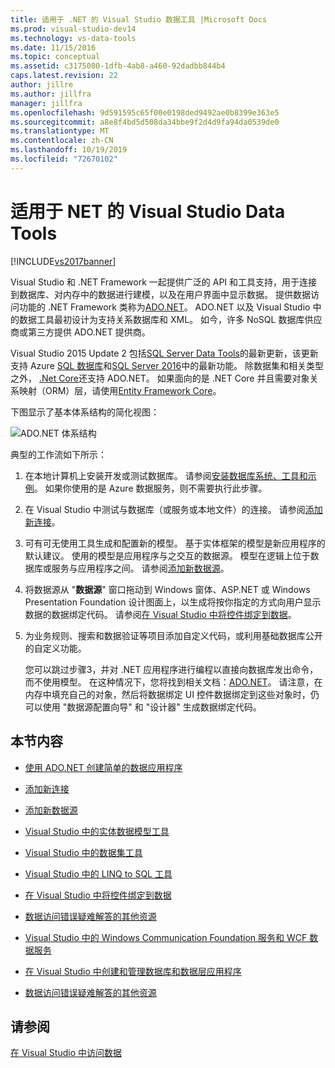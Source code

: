 ```yaml
---
title: 适用于 .NET 的 Visual Studio 数据工具 |Microsoft Docs
ms.prod: visual-studio-dev14
ms.technology: vs-data-tools
ms.date: 11/15/2016
ms.topic: conceptual
ms.assetid: c3175080-1dfb-4ab8-a460-92dadbb844b4
caps.latest.revision: 22
author: jillre
ms.author: jillfra
manager: jillfra
ms.openlocfilehash: 9d591595c65f00e0198ded9492ae0b8399e363e5
ms.sourcegitcommit: a8e8f4bd5d508da34bbe9f2d4d9fa94da0539de0
ms.translationtype: MT
ms.contentlocale: zh-CN
ms.lasthandoff: 10/19/2019
ms.locfileid: "72670102"
---
```

# <a name="visual-studio-data-tools-for-net"></a>适用于 NET 的 Visual Studio Data Tools
[!INCLUDE[vs2017banner](../includes/vs2017banner.md)]

Visual Studio 和 .NET Framework 一起提供广泛的 API 和工具支持，用于连接到数据库、对内存中的数据进行建模，以及在用户界面中显示数据。  提供数据访问功能的 .NET Framework 类称为[ADO.NET](https://msdn.microsoft.com/library/e80y5yhx\(v=vs.110\).aspx)。 ADO.NET 以及 Visual Studio 中的数据工具最初设计为支持关系数据库和 XML。 如今，许多 NoSQL 数据库供应商或第三方提供 ADO.NET 提供商。

 Visual Studio 2015 Update 2 包括[SQL Server Data Tools](https://msdn.microsoft.com/library/hh272686\(v=vs.103\).aspx)的最新更新，该更新支持 Azure [SQL 数据库](https://azure.microsoft.com/services/sql-database/)和[SQL Server 2016](https://www.microsoft.com/sql-server/sql-server-2016)中的最新功能。 除数据集和相关类型之外， [.Net Core](https://www.dotnetfoundation.org/projects?searchquery=dotnet+core&type=project)还支持 ADO.NET。 如果面向的是 .NET Core 并且需要对象关系映射（ORM）层，请使用[Entity Framework Core](https://msdn.microsoft.com/data/ef.aspx)。

 下图显示了基本体系结构的简化视图：

 ![ADO.NET 体系结构](../data-tools/media/raddata-ado-net-architecture-diagram.png "raddata ADO.NET 体系结构示意图")

 典型的工作流如下所示：

1. 在本地计算机上安装开发或测试数据库。 请参阅[安装数据库系统、工具和示例](../data-tools/installing-database-systems-tools-and-samples.md)。 如果你使用的是 Azure 数据服务，则不需要执行此步骤。

2. 在 Visual Studio 中测试与数据库（或服务或本地文件）的连接。 请参阅[添加新连接](../data-tools/add-new-connections.md)。

3. 可有可无使用工具生成和配置新的模型。 基于实体框架的模型是新应用程序的默认建议。 使用的模型是应用程序与之交互的数据源。 模型在逻辑上位于数据库或服务与应用程序之间。  请参阅[添加新数据源](../data-tools/add-new-data-sources.md)。

4. 将数据源从 "**数据源**" 窗口拖动到 Windows 窗体、ASP.NET 或 Windows Presentation Foundation 设计图面上，以生成将按你指定的方式向用户显示数据的数据绑定代码。 请参阅[在 Visual Studio 中将控件绑定到数据](../data-tools/bind-controls-to-data-in-visual-studio.md)。

5. 为业务规则、搜索和数据验证等项目添加自定义代码，或利用基础数据库公开的自定义功能。

   您可以跳过步骤3，并对 .NET 应用程序进行编程以直接向数据库发出命令，而不使用模型。 在这种情况下，您将找到相关文档：[ADO.NET](https://msdn.microsoft.com/library/e80y5yhx\(v=vs.110\).aspx)。 请注意，在内存中填充自己的对象，然后将数据绑定 UI 控件数据绑定到这些对象时，仍可以使用 "数据源配置向导" 和 "设计器" 生成数据绑定代码。

## <a name="in-this-section"></a>本节内容

- [使用 ADO.NET 创建简单的数据应用程序](../data-tools/create-a-simple-data-application-by-using-adonet.md)

- [添加新连接](../data-tools/add-new-connections.md)

- [添加新数据源](../data-tools/add-new-data-sources.md)

- [Visual Studio 中的实体数据模型工具](../data-tools/entity-data-model-tools-in-visual-studio.md)

- [Visual Studio 中的数据集工具](../data-tools/dataset-tools-in-visual-studio.md)

- [Visual Studio 中的 LINQ to SQL 工具](../data-tools/linq-to-sql-tools-in-visual-studio2.md)

- [在 Visual Studio 中将控件绑定到数据](../data-tools/bind-controls-to-data-in-visual-studio.md)

- [数据访问错误疑难解答的其他资源](../data-tools/additional-resources-for-troubleshooting-data-access-errors.md)

- [Visual Studio 中的 Windows Communication Foundation 服务和 WCF 数据服务](../data-tools/windows-communication-foundation-services-and-wcf-data-services-in-visual-studio.md)

- [在 Visual Studio 中创建和管理数据库和数据层应用程序](../data-tools/creating-and-managing-databases-and-data-tier-applications-in-visual-studio.md)

- [数据访问错误疑难解答的其他资源](../data-tools/additional-resources-for-troubleshooting-data-access-errors.md)

## <a name="see-also"></a>请参阅
 [在 Visual Studio 中访问数据](../data-tools/accessing-data-in-visual-studio.md)
